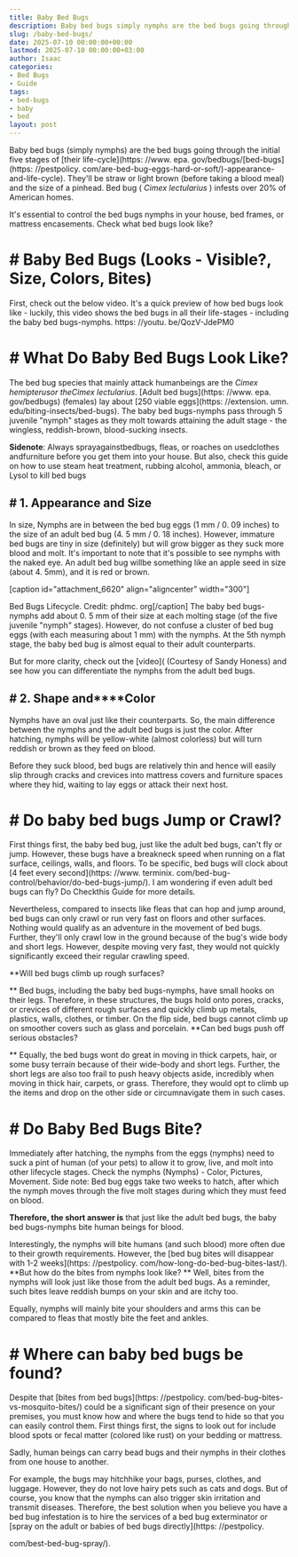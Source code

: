 ```yaml
---
title: Baby Bed Bugs
description: Baby bed bugs simply nymphs are the bed bugs going through the initial five stages of their life-cycle-appearance-and-life-cycle . They'll be straw or light...
slug: /baby-bed-bugs/
date: 2025-07-10 00:00:00+00:00
lastmod: 2025-07-10 00:00:00+03:00
author: Isaac
categories:
- Bed Bugs
- Guide
tags:
- bed-bugs
- baby
- bed
layout: post
---
```


Baby bed bugs (simply nymphs) are the bed bugs going through the initial five stages of [their life-cycle](https: //www. epa. gov/bedbugs/[bed-bugs](https: //pestpolicy. com/are-bed-bug-eggs-hard-or-soft/)-appearance-and-life-cycle). They'll be straw or light brown (before taking a blood meal) and the size of a pinhead. Bed bug ( *Cimex lectularius* ) infests over 20% of American homes.

It's essential to control the bed bugs nymphs in your house, bed frames, or mattress encasements. Check what bed bugs look like?

# # Baby Bed Bugs (Looks - Visible?, Size, Colors, Bites)

First, check out the below video. It's a quick preview of how bed bugs look like - luckily, this video shows the bed bugs in all their life-stages - including the baby bed bugs-nymphs. https: //youtu. be/QozV-JdePM0

# # **What Do Baby Bed Bugs Look Like?**

The bed bug species that mainly attack humanbeings are the *Cimex hemipterusor theCimex lectularius*. [Adult bed bugs](https: //www. epa. gov/bedbugs) (females) lay about [250 viable eggs](https: //extension. umn. edu/biting-insects/bed-bugs). The baby bed bugs-nymphs pass through 5 juvenile "nymph" stages as they molt towards attaining the adult stage - the wingless, reddish-brown, blood-sucking insects.

**Sidenote**: Always sprayagainstbedbugs, fleas, or roaches on usedclothes andfurniture before you get them into your house. But also, check this guide on how to use steam heat treatment, rubbing alcohol, ammonia, bleach, or Lysol to kill bed bugs

## # **1. Appearance and Size**

In size, Nymphs are in between the bed bug eggs (1 mm / 0. 09 inches) to the size of an adult bed bug (4. 5 mm / 0. 18 inches). However, immature bed bugs are tiny in size (definitely) but will grow bigger as they suck more blood and molt. It's important to note that it's possible to see nymphs with the naked eye. An adult bed bug willbe something like an apple seed in size (about 4. 5mm), and it is red or brown.

[caption id="attachment_6620" align="aligncenter" width="300"]

Bed Bugs Lifecycle. Credit: phdmc. org[/caption] The baby bed bugs-nymphs add about 0. 5 mm of their size at each molting stage (of the five juvenile "nymph" stages). However, do not confuse a cluster of bed bug eggs (with each measuring about 1 mm) with the nymphs. At the 5th nymph stage, the baby bed bug is almost equal to their adult counterparts.

But for more clarity, check out the [video]( (Courtesy of Sandy Honess) and see how you can differentiate the nymphs from the adult bed bugs.

## # **2. Shape and****Color**

Nymphs have an oval just like their counterparts. So, the main difference between the nymphs and the adult bed bugs is just the color. After hatching, nymphs will be yellow-white (almost colorless) but will turn reddish or brown as they feed on blood.

Before they suck blood, bed bugs are relatively thin and hence will easily slip through cracks and crevices into mattress covers and furniture spaces where they hid, waiting to lay eggs or attack their next host.

# # **Do baby bed bugs Jump or Crawl?**

First things first, the baby bed bug, just like the adult bed bugs, can't fly or jump. However, these bugs have a breakneck speed when running on a flat surface, ceilings, walls, and floors. To be specific, bed bugs will clock about [4 feet every second](https: //www. terminix. com/bed-bug-control/behavior/do-bed-bugs-jump/). I am wondering if even adult bed bugs can fly? Do Checkthis Guide for more details.

Nevertheless, compared to insects like fleas that can hop and jump around, bed bugs can only crawl or run very fast on floors and other surfaces. Nothing would qualify as an adventure in the movement of bed bugs. Further, they'll only crawl low in the ground because of the bug's wide body and short legs. However, despite moving very fast, they would not quickly significantly exceed their regular crawling speed.

**Will bed bugs climb up rough surfaces?

** Bed bugs, including the baby bed bugs-nymphs, have small hooks on their legs. Therefore, in these structures, the bugs hold onto pores, cracks, or crevices of different rough surfaces and quickly climb up metals, plastics, walls, clothes, or timber. On the flip side, bed bugs cannot climb up on smoother covers such as glass and porcelain. **Can bed bugs push off serious obstacles?

** Equally, the bed bugs wont do great in moving in thick carpets, hair, or some busy terrain because of their wide-body and short legs. Further, the short legs are also too frail to push heavy objects aside, incredibly when moving in thick hair, carpets, or grass. Therefore, they would opt to climb up the items and drop on the other side or circumnavigate them in such cases.

# # **Do Baby Bed Bugs Bite?**

Immediately after hatching, the nymphs from the eggs (nymphs) need to suck a pint of human (of your pets) to allow it to grow, live, and molt into other lifecycle stages. Check the nymphs (Nymphs) - Color, Pictures, Movement. Side note: Bed bug eggs take two weeks to hatch, after which the nymph moves through the five molt stages during which they must feed on blood.

**Therefore, the short answer is** that just like the adult bed bugs, the baby bed bugs-nymphs bite human beings for blood.

Interestingly, the nymphs will bite humans (and such blood) more often due to their growth requirements. However, the [bed bug bites will disappear with 1-2 weeks](https: //pestpolicy. com/how-long-do-bed-bug-bites-last/). **But how do the bites from nymphs look like? ** Well, bites from the nymphs will look just like those from the adult bed bugs. As a reminder, such bites leave reddish bumps on your skin and are itchy too.

Equally, nymphs will mainly bite your shoulders and arms this can be compared to fleas that mostly bite the feet and ankles.

# # **Where can baby bed bugs be found?**

Despite that [bites from bed bugs](https: //pestpolicy. com/bed-bug-bites-vs-mosquito-bites/) could be a significant sign of their presence on your premises, you must know how and where the bugs tend to hide so that you can easily control them. First things first, the signs to look out for include blood spots or fecal matter (colored like rust) on your bedding or mattress.

Sadly, human beings can carry bead bugs and their nymphs in their clothes from one house to another.

For example, the bugs may hitchhike your bags, purses, clothes, and luggage. However, they do not love hairy pets such as cats and dogs. But of course, you know that the nymphs can also trigger skin irritation and transmit diseases. Therefore, the best solution when you believe you have a bed bug infestation is to hire the services of a bed bug exterminator or [spray on the adult or babies of bed bugs directly](https: //pestpolicy.

com/best-bed-bug-spray/).

